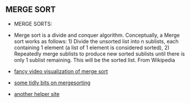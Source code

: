 ## MERGE SORT

 - MERGE SORTS:
 - Merge sort is a divide and conquer algorithm. Conceptually, a Merge sort works as follows: 1) Divide the unsorted list into n sublists, each containing 1 element (a list of 1 element is considered sorted), 2) Repeatedly merge sublists to produce new sorted sublists until there is only 1 sublist remaining. This will be the sorted list. From Wikipedia

 - [ fancy video visualization of merge sort](https://visualgo.net/en/sorting?slide=1)

-  [some tidly bits on mergesorting](https://www.w3resource.com/javascript-exercises/searching-and-sorting-algorithm/searching-and-sorting-algorithm-exercise-2.php)

- [another helper site](https://github.com/trekhleb/javascript-algorithms/tree/master/src/algorithms/sorting/merge-sort)

